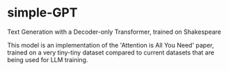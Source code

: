 # simple-GPT
Text Generation with a Decoder-only Transformer, trained on Shakespeare

This model is an implementation of the 'Attention is All You Need' paper, trained on a very tiny-tiny dataset compared to current datasets that are being used for LLM training.
